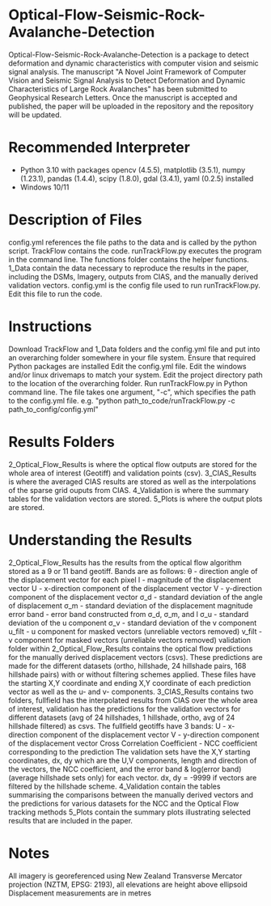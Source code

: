 # Optical-Flow-Seismic-Rock-Avalanche-Detection
Optical-Flow-Seismic-Rock-Avalanche-Detection is a package to detect deformation and dynamic characteristics with computer vision and seismic signal analysis. The manuscript "A Novel Joint Framework of Computer Vision and Seismic Signal Analysis to Detect Deformation and Dynamic Characteristics of Large Rock Avalanches" has been submitted to Geophysical Research Letters. Once the manuscript is accepted and published, the paper will be uploaded in the repository and the repository will be updated.
# Recommended Interpreter
* Python 3.10 with packages opencv (4.5.5), matplotlib (3.5.1), numpy (1.23.1), pandas (1.4.4), scipy (1.8.0), gdal (3.4.1), yaml (0.2.5) installed
* Windows 10/11
# Description of Files
config.yml references the file paths to the data and is called by the python script.
TrackFlow contains the code. runTrackFlow.py executes the program in the command line. The functions folder contains the helper functions.
1_Data contain the data necessary to reproduce the results in the paper, including the DSMs, Imagery, outputs from CIAS, and the manually derived validation vectors.
config.yml is the config file used to run runTrackFlow.py. Edit this file to run the code.
# Instructions
Download TrackFlow and 1_Data folders and the config.yml file and put into an overarching folder somewhere in your file system.
Ensure that required Python packages are installed
Edit the config.yml file. Edit the windows and/or linux drivemaps to match your system. Edit the project directory path to the location of the overarching folder.
Run runTrackFlow.py in Python command line. The file takes one argument, "-c", which specifies the path to the config.yml file.
e.g. "python path_to_code/runTrackFlow.py -c path_to_config/config.yml"

# Results Folders
2_Optical_Flow_Results is where the optical flow outputs are stored for the whole area of interest (Geotiff) and validation points (csv).
3_CIAS_Results is where the averaged CIAS results are stored as well as the interpolations of the sparse grid ouputs from CIAS.
4_Validation is where the summary tables for the validation vectors are stored.
5_Plots is where the output plots are stored.
# Understanding the Results
2_Optical_Flow_Results has the results from the optical flow algorithm stored as a 9 or 11 band geotiff. Bands are as follows:
θ - direction angle of the displacement vector for each pixel
l - magnitude of the displacement vector
U - x-direction component of the displacement vector
V - y-direction component of the displacement vector
σ_d - standard deviation of the angle of displacement
σ_m - standard deviation of the displacement magnitude
error band - error band constructed from σ_d, σ_m, and l
σ_u - standard deviation of the u component
σ_v - standard deviation of the v component
u_filt - u component for masked vectors (unreliable vectors removed)
v_filt - v component for masked vectors (unreliable vectors removed)
validation folder within 2_Optical_Flow_Results contains the optical flow predictions for the manually derived displacement vectors (csvs). These predictions are made for the different datasets (ortho, hillshade, 24 hillshade pairs, 168 hillshade pairs) with or without filtering schemes applied. These files have the starting X,Y coordinate and ending X,Y coordinate of each prediction vector as well as the u- and v- components.
3_CIAS_Results contains two folders, fullfield has the interpolated results from CIAS over the whole area of interest, validation has the predictions for the validation vectors for different datasets (avg of 24 hillshades, 1 hillshade, ortho, avg of 24 hillshade filtered) as csvs.
The fullfield geotiffs have 3 bands:
U - x-direction component of the displacement vector
V - y-direction component of the displacement vector
Cross Correlation Coefficient - NCC coefficient corresponding to the prediction
The validation sets have the X,Y starting coordinates, dx, dy which are the U,V components, length and direction of the vectors, the NCC coefficient, and the error band & log(error band) (average hillshade sets only) for each vector. dx, dy = -9999 if vectors are filtered by the hillshade scheme.
4_Validation contain the tables summarising the comparisons between the manually derived vectors and the predictions for various datasets for the NCC and the Optical Flow tracking methods
5_Plots contain the summary plots illustrating selected results that are included in the paper.
# Notes
All imagery is georeferenced using New Zealand Transverse Mercator projection (NZTM, EPSG: 2193), all elevations are height above ellipsoid
Displacement measurements are in metres
